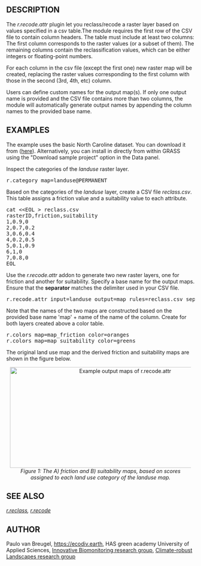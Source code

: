 <h2>DESCRIPTION</h2>

The <em>r.recode.attr</em> plugin let you reclass/recode a raster layer
based on values specified in a csv table.The module requires the first
row of the CSV file to contain column headers. The table must include
at least two columns: The first column corresponds to the raster values
(or a subset of them). The remaining columns contain the
reclassification values, which can be either integers or floating-point
numbers.

<p>
For each column in the csv file (except the first one) new raster map
will be created, replacing the raster values corresponding to the first
column with those in the second (3rd, 4th, etc) column.

<p>
Users can define custom names for the output map(s). If only one output
name is provided and the CSV file contains more than two columns, the
module will automatically generate output names by appending the column
names to the provided base name.

<h2>EXAMPLES</h2>

The example uses the basic North Caroline dataset. You can download it
from (<a href="https://grass.osgeo.org/download/data/">here</a>).
Alternatively, you can install in directly from within GRASS using the
"Download sample project" option in the Data panel.

Inspect the categories of the <i>landuse</i> raster layer.

<p>
<div class="code">
<pre>
r.category map=landuse@PERMANENT
</pre>
</div>

<p>
Based on the categories of the <i>landuse</i> layer, create a CSV file
<i>reclass.csv</i>. This table assigns a friction value and a
suitability value to each attribute.

<p>
<div class="code">
<pre>
cat &lt;&lt;EOL &gt; reclass.csv
rasterID,friction,suitability
1,0.9,0
2,0.7,0.2
3,0.6,0.4
4,0.2,0.5
5,0.1,0.9
6,1,0
7,0.8,0
EOL
</pre>
</div>

<p>
Use the <em>r.recode.attr</em> addon to generate two new raster layers,
one for friction and another for suitability. Specify a base name for
the output maps. Ensure that the <b>separator</b> matches the delimiter
used in your CSV file.

<p>
<div class="code">
<pre>
r.recode.attr input=landuse output=map rules=reclass.csv separator=comma
</pre>
</div>

<p>
Note that the names of the two maps are constructed based on the
provided base name 'map' + name of the name of the column. Create for
both layers created above a color table.

<p>
<div class="code">
<pre>
r.colors map=map_friction color=oranges
r.colors map=map_suitability color=greens
</pre>
</div>

<p>
The original land use map and the derived friction and suitability maps are shown in the figure below.

<p>
<div style="text-align: center; margin: 10px;">
    <a href="r_recode_attr_01.png">
      <img src="r_recode_attr_01.png" width="600" height="269" border="0"
      alt="Example output maps of r.recode.attr"></a><br>
    <i>Figure 1: The A) friction and B) suitability maps,
        based on scores assigned to each land use category
        of the landuse map.
    </i>
</div>


<h2>SEE ALSO</h2>

<em>
<a href="https://grass.osgeo.org/grass-stable/manuals/r.reclass.html">r.reclass</a>,
<a href="https://grass.osgeo.org/grass-stable/manuals/r.recode.html">r.recode</a>
</em>

<h2>AUTHOR</h2>

Paulo van Breugel, <a href="https://ecodiv.earth">https://ecodiv.earth</a>, HAS green academy University of Applied Sciences, <a href="https://www.has.nl/en/research/professorships/innovative-bio-monitoring-professorship/">Innovative
Biomonitoring research group</a>, <a href="https://www.has.nl/en/research/professorships/climate-robust-landscapes-professorship/">Climate-robust
Landscapes research group</a>
